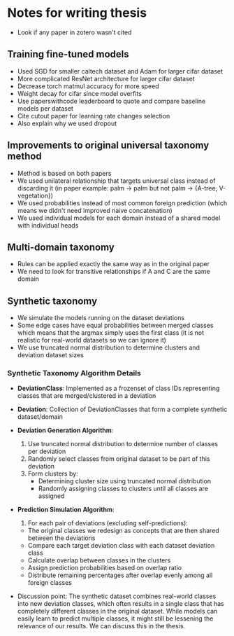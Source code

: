# Notes for writing thesis

- Look if any paper in zotero wasn't cited

## Training fine-tuned models

- Used SGD for smaller caltech dataset and Adam for larger cifar dataset
- More complicated ResNet architecture for larger cifar dataset
- Decrease torch matmul accuracy for more speed
- Weight decay for cifar since model overfits
- Use paperswithcode leaderboard to quote and compare baseline models per dataset
- Cite cutout paper for learning rate changes selection
- Also explain why we used dropout

## Improvements to original universal taxonomy method

- Method is based on both papers
- We used unilateral relationship that targets universal class instead of discarding it (in paper example: palm -> palm but not palm -> {A-tree, V-vegetation})
- We used probabilities instead of most common foreign prediction (which means we didn't need improved naive concatenation)
- We used individual models for each domain instead of a shared model with individual heads

## Multi-domain taxonomy

- Rules can be applied exactly the same way as in the original paper
- We need to look for transitive relationships if A and C are the same domain

## Synthetic taxonomy

- We simulate the models running on the dataset deviations
- Some edge cases have equal probabilities between merged classes which means that the argmax simply uses the first class (it is not realistic for real-world datasets so we can ignore it)
- We use truncated normal distribution to determine clusters and deviation dataset sizes

### Synthetic Taxonomy Algorithm Details

- **DeviationClass**: Implemented as a frozenset of class IDs representing classes that are merged/clustered in a deviation
- **Deviation**: Collection of DeviationClasses that form a complete synthetic dataset/domain
- **Deviation Generation Algorithm**:
  1. Use truncated normal distribution to determine number of classes per deviation
  2. Randomly select classes from original dataset to be part of this deviation
  3. Form clusters by:
     - Determining cluster size using truncated normal distribution
     - Randomly assigning classes to clusters until all classes are assigned
  
- **Prediction Simulation Algorithm**:
  1. For each pair of deviations (excluding self-predictions):
  - The original classes we redesign as concepts that are then shared between the deviations
  - Compare each target deviation class with each dataset deviation class
  - Calculate overlap between classes in the clusters
  - Assign prediction probabilities based on overlap ratio
  - Distribute remaining percentages after overlap evenly among all foreign classes
- Discussion point: The synthetic dataset combines real-world classes into new deviation classes, which often results in a single class that has completely different classes in the original dataset. While models can easily learn to predict multiple classes,
it might still be lessening the relevance of our results. We can discuss this in the thesis.
